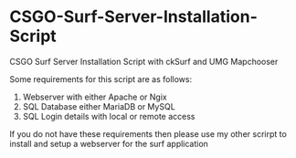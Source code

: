 # CSGO-Surf-Server-Installation-Script
CSGO Surf Server Installation Script with ckSurf and UMG Mapchooser


Some requirements for this script are as follows:

1. Webserver with either Apache or Ngix
2. SQL Database either MariaDB or MySQL
3. SQL Login details with local or remote access


If you do not have these requirements then please use my other scrirpt to install and setup a webserver for the surf application
